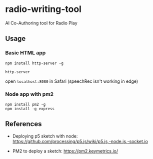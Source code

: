 # radio-writing-tool
AI Co-Authoring tool for Radio Play

## Usage

### Basic HTML app

`npm install http-server -g`

`http-server` 

open `localhost:8080` in Safari (speechRec isn't working in edge)

### Node app with pm2

```
npm install pm2 -g
npm install -g express
```

## References
- Deploying p5 sketch with node: https://github.com/processing/p5.js/wiki/p5.js,-node.js,-socket.io

- PM2 to deploy a sketch: https://pm2.keymetrics.io/
